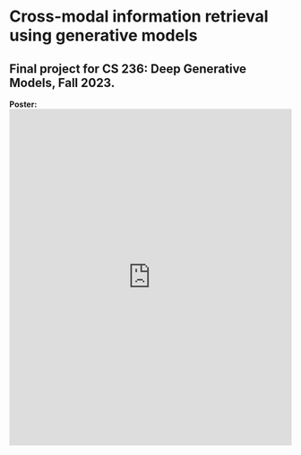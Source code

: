 # Cross-modal information retrieval using generative models
<h2>Final project for CS 236: Deep Generative Models, Fall 2023.</h2>

<b>Poster:</b> 
<embed src="https://github.com/pythonomar22/cvae/blob/main/CS237_Final_Project%20(17).pdf" type="application/pdf" width="100%" height="600px" />
